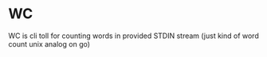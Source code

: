 # WC 

WC is cli toll for counting words in provided STDIN stream (just kind of word count unix analog on go)
